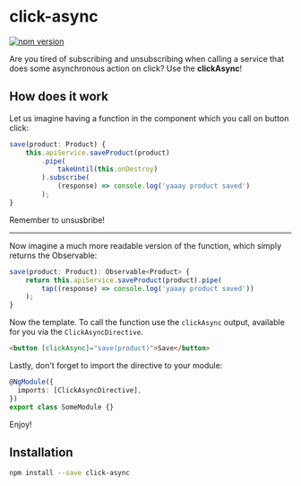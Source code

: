 # click-async
[![npm version](https://badge.fury.io/js/click-async.svg)](https://badge.fury.io/js/click-async)

Are you tired of subscribing and unsubscribing when calling a service that does some asynchronous action on click?
Use the **clickAsync**!

## How does it work

Let us imagine having a function in the component which you call on button click:

```ts
save(product: Product) {
    this.apiService.saveProduct(product)
        .pipe(
            takeUntil(this.onDestroy)
        ).subscribe(
            (response) => console.log('yaaay product saved')
        );
}
```

Remember to unsusbribe!

---

Now imagine a much more readable version of the function, which simply returns the Observable:

```ts
save(product: Product): Observable<Product> {
    return this.apiService.saveProduct(product).pipe(
        tap((response) => console.log('yaaay product saved'))
    );
}
```

Now the template. To call the function use the `clickAsync` output, available for you via the `ClickAsyncDirective`.

```html
<button [clickAsync]="save(product)">Save</button>
```

Lastly, don't forget to import the directive to your module:

```ts
@NgModule({
  imports: [ClickAsyncDirective],
})
export class SomeModule {}
```

Enjoy!

## Installation

```bash
npm install --save click-async
```

